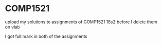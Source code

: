 # COMP1521
upload my solutions to assignments of COMP1521 18s2 before I delete them on vlab

I got full mark in both of the assignments
